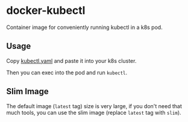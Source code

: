 # docker-kubectl

Container image for conveniently running kubectl in a k8s pod.

## Usage

Copy [kubectl.yaml](https://raw.githubusercontent.com/imroc/docker-kubectl/refs/heads/main/kubectl.yaml) and paste it into your k8s cluster.

Then you can exec into the pod and run `kubectl`.

## Slim Image

The default image (`latest` tag) size is very large, if you don't need that much tools, you can use the slim image (replace `latest` tag with `slim`).
